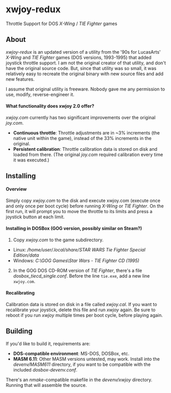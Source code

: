 # xwjoy-redux
Throttle Support for DOS *X-Wing* / *TIE Fighter* games

## About
*xwjoy-redux* is an updated version of a utility from the '90s for LucasArts' *X-Wing* and *TIE Fighter* games (DOS versions, 1993-1995) that added joystick throttle support.  I am not the original creator of that utility, and don't have the original source code.  But, since that utility was so small, it was relatively easy to recreate the original binary with new source files and add new features.

I assume that original utility is freeware.  Nobody gave me any permission to use, modify, reverse-engineer it.

#### What functionality does xwjoy 2.0 offer?
*xwjoy.com* currently has two significant improvements over the original *joy.com*.
- **Continuous throttle**: Throttle adjustments are in ~3% increments (the native unit within the game), instead of the 33% increments in the original.
- **Persistent calibration**: Throttle calibration data is stored on disk and loaded from there.  (The original *joy.com* required calibration every time it was executed.)

## Installing
#### Overview
Simply copy *xwjoy.com* to the disk and execute xwjoy.com (execute once and only once per boot cycle) before running *X-Wing* or *TIE Fighter*.  On the first run, it will prompt you to move the throttle to its limits and press a joystick button at each limit.

#### Installing in DOSBox (GOG version, possibly similar on Steam?)
1. Copy *xwjoy.com* to the game subdirectory.
  * Linux: */home/user/.local/share/STAR WARS Tie Fighter Special Edition/data*
  * Windows: *C:\GOG Games\Star Wars - TIE Fighter CD (1995)*
2. In the GOG DOS CD-ROM version of *TIE Fighter*, there's a file *dosbox_tiecd_single.conf*.  Before the line `tie.exe`, add a new line `xwjoy.com`.

#### Recalibrating
Calibration data is stored on disk in a file called *xwjoy.cal*.  If you want to recalibrate your joystick, delete this file and run *xwjoy* again.  Be sure to reboot if you run *xwjoy* multiple times per boot cycle, before playing again.

## Building
If you'd like to build it, requirements are:
- **DOS-compatible environment**: MS-DOS, DOSBox, etc.
- **MASM 6.11**: Other MASM versions untested, may work.  Install into the *devenv/MASM611* directory, if you want to be compatible with the included *dosbox-devenv.conf*.

There's an *nmake*-compatible makefile in the *devenv/xwjoy* directory.  Running that will assemble the source.

